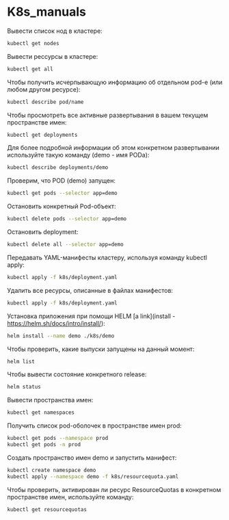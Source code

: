 # K8s_manuals
Вывести список нод в кластере:
```sh
kubectl get nodes
```

Вывести рессурсы в кластере:
```sh
kubectl get all
```

Чтобы получить исчерпывающую информацию об отдельном pod-е (или любом другом ресурсе):
```sh
kubectl describe pod/name
```

Чтобы просмотреть все активные развертывания в вашем текущем пространстве имен:
```sh
kubectl get deployments
```

Для более подробной информации об этом конкретном развертывании используйте такую команду (demo - имя PODa):
```sh
kubectl describe deployments/demo
```

Проверим, что POD (demo) запущен:
```sh
kubectl get pods --selector app=demo
```

Остановить конкретный Pod-объект:
```sh
kubectl delete pods --selector app=demo
```

Остановить deployment:
```sh
kubectl delete all --selector app=demo
```

Передавать YAML-манифесты кластеру, используя команду kubectl apply:
```sh
kubectl apply -f k8s/deployment.yaml
```

Удалить все ресурсы, описанные в файлах манифестов:
```sh
kubectl apply -f k8s/deployment.yaml
```

Установка приложения при помощи HELM [a link](install - https://helm.sh/docs/intro/install/):
```sh
helm install --name demo ./k8s/demo
```

Чтобы проверить, какие выпуски запущены на данный момент:
```sh
helm list
```

Чтобы вывести состояние конкретного release:
```sh
helm status
```

Вывести пространства имен:
```sh
kubectl get namespaces
```

Получить список pod-оболочек в пространстве имен prod:
```sh
kubectl get pods --namespace prod
kubectl get pods -n prod
```

Создать пространство имен demo и запустить манифест:
```sh
kubectl create namespace demo
kubectl apply --namespace demo -f k8s/resourcequota.yaml
```

Чтобы проверить, активирован ли ресурс ResourceQuotas в конкретном пространстве имен, используйте команду:
```sh
kubectl get resourcequotas
```
